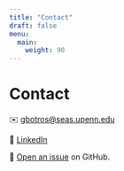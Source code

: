 ```yaml
---
title: "Contact"
draft: false
menu:
  main:
    weight: 90
---
```


# Contact

✉️ [gbotros@seas.upenn.edu](mailto:gbotros@seas.upenn.edu)

💼 [LinkedIn](https://linkedin.com/in/georgebotros02)

👾 [Open an issue](https://github.com/george-botros/hugo-mock-landing-page-autodeployed/issues/new) on GitHub.
